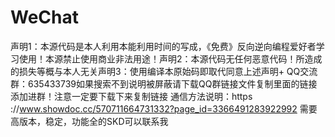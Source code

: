 # WeChat
声明1：本源代码是本人利用本能利用时间的写成，《免费》反向逆向编程爱好者学习使用！本源禁止使用商业非法用途！声明2：本源代码无任何恶意代码！所造成的损失等概与本人无关声明3：使用编译本原始码即取代同意上述声明+
QQ交流群：635433739如果搜索不到说明被屏蔽请下载QQ群链接文件复制里面的链接添加进群！注意一定要下载下来复制链接 
通信方法说明：https ://www.showdoc.cc/570711664731332?page_id=3366491283922992
需要高版本，稳定，功能全的SKD可以联系我

